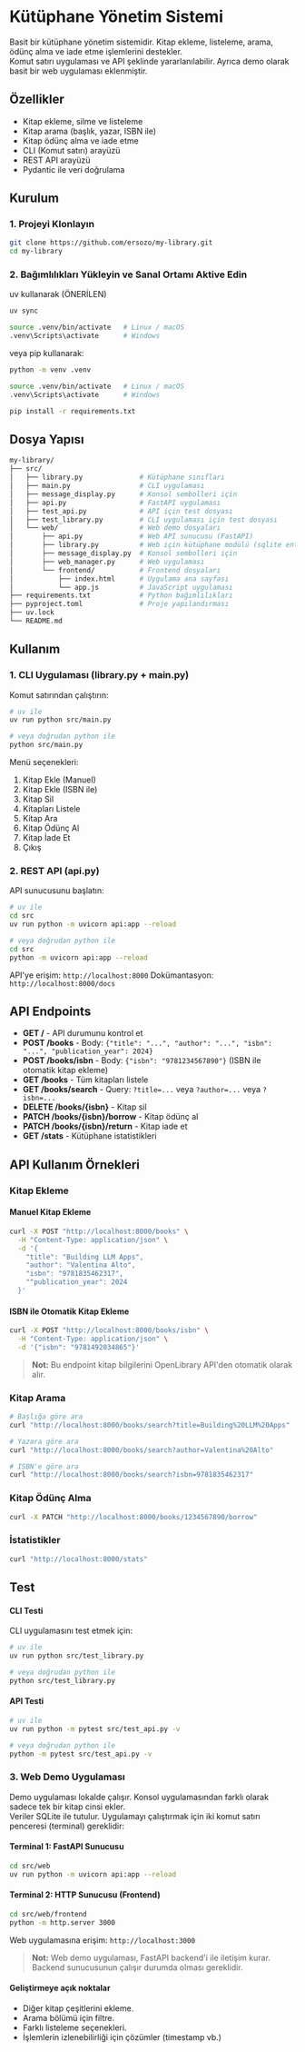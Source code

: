 # Kütüphane Yönetim Sistemi

Basit bir kütüphane yönetim sistemidir. Kitap ekleme, listeleme, arama, ödünç alma ve iade etme işlemlerini destekler.<br> Komut satırı uygulaması
ve API şeklinde yararlanılabilir. Ayrıca demo olarak basit bir web uygulaması eklenmiştir.

## Özellikler

- Kitap ekleme, silme ve listeleme
- Kitap arama (başlık, yazar, ISBN ile)
- Kitap ödünç alma ve iade etme
- CLI (Komut satırı) arayüzü
- REST API arayüzü
- Pydantic ile veri doğrulama

## Kurulum

### 1. Projeyi Klonlayın

```bash
git clone https://github.com/ersozo/my-library.git
cd my-library
```

### 2. Bağımlılıkları Yükleyin ve Sanal Ortamı Aktive Edin

uv kullanarak (ÖNERİLEN)

```bash
uv sync

source .venv/bin/activate   # Linux / macOS
.venv\Scripts\activate      # Windows
```

veya pip kullanarak:

```bash
python -m venv .venv

source .venv/bin/activate   # Linux / macOS
.venv\Scripts\activate      # Windows

pip install -r requirements.txt
```

## Dosya Yapısı

```bash
my-library/
├── src/
│   ├── library.py              # Kütüphane sınıfları
│   ├── main.py                 # CLI uygulaması
│   ├── message_display.py      # Konsol sembolleri için
│   ├── api.py                  # FastAPI uygulaması
│   ├── test_api.py             # API için test dosyası
│   ├── test_library.py         # CLI uygulaması için test dosyası
│   └── web/                    # Web demo dosyaları
│       ├── api.py              # Web API sunucusu (FastAPI)
│       ├── library.py          # Web için kütüphane modülü (sqlite entegrasyonu)
│       ├── message_display.py  # Konsol sembolleri için
│       ├── web_manager.py      # Web uygulaması
│       └── frontend/           # Frontend dosyaları
│           ├── index.html      # Uygulama ana sayfası
│           └── app.js          # JavaScript uygulaması
├── requirements.txt            # Python bağımlılıkları
├── pyproject.toml              # Proje yapılandırması
├── uv.lock
└── README.md
```

## Kullanım

### 1. CLI Uygulaması (library.py + main.py)

Komut satırından çalıştırın:

```bash
# uv ile
uv run python src/main.py

# veya doğrudan python ile
python src/main.py
```

Menü seçenekleri:

1. Kitap Ekle (Manuel)
2. Kitap Ekle (ISBN ile)
3. Kitap Sil
4. Kitapları Listele
5. Kitap Ara
6. Kitap Ödünç Al
7. Kitap İade Et
8. Çıkış


### 2. REST API (api.py)

API sunucusunu başlatın:

```bash
# uv ile
cd src
uv run python -m uvicorn api:app --reload

# veya doğrudan python ile
cd src
python -m uvicorn api:app --reload
```

API'ye erişim: `http://localhost:8000`
Dokümantasyon: `http://localhost:8000/docs`

## API Endpoints

- **GET /** - API durumunu kontrol et
- **POST /books** - Body: `{"title": "...", "author": "...", "isbn": "...", "publication_year": 2024}`
- **POST /books/isbn** - Body: `{"isbn": "9781234567890"}` (ISBN ile otomatik kitap ekleme)
- **GET /books** - Tüm kitapları listele
- **GET /books/search** - Query: `?title=...` veya `?author=...` veya `?isbn=...`
- **DELETE /books/{isbn}** - Kitap sil
- **PATCH /books/{isbn}/borrow** - Kitap ödünç al
- **PATCH /books/{isbn}/return** - Kitap iade et
- **GET /stats** - Kütüphane istatistikleri

## API Kullanım Örnekleri

### Kitap Ekleme

#### Manuel Kitap Ekleme
```bash
curl -X POST "http://localhost:8000/books" \
  -H "Content-Type: application/json" \
  -d '{
    "title": "Building LLM Apps",
    "author": "Valentina Alto",
    "isbn": "9781835462317",
    ""publication_year": 2024
  }'
```
#### ISBN ile Otomatik Kitap Ekleme
```bash
curl -X POST "http://localhost:8000/books/isbn" \
  -H "Content-Type: application/json" \
  -d '{"isbn": "9781492034865"}'
```
> **Not:** Bu endpoint kitap bilgilerini OpenLibrary API'den otomatik olarak alır.

### Kitap Arama
```bash
# Başlığa göre ara
curl "http://localhost:8000/books/search?title=Building%20LLM%20Apps"

# Yazara göre ara
curl "http://localhost:8000/books/search?author=Valentina%20Alto"

# ISBN'e göre ara
curl "http://localhost:8000/books/search?isbn=9781835462317"
```

### Kitap Ödünç Alma
```bash
curl -X PATCH "http://localhost:8000/books/1234567890/borrow"
```

### İstatistikler
```bash
curl "http://localhost:8000/stats"
```

## Test

#### CLI Testi

CLI uygulamasını test etmek için:

```bash
# uv ile
uv run python src/test_library.py

# veya doğrudan python ile
python src/test_library.py
```

#### API Testi

```bash
# uv ile
uv run python -m pytest src/test_api.py -v

# veya doğrudan python ile
python -m pytest src/test_api.py -v
```

### 3. Web Demo Uygulaması

Demo uygulaması lokalde çalışır. Konsol uygulamasından farklı olarak sadece tek bir kitap cinsi ekler.<br>
Veriler SQLite ile tutulur. Uygulamayı çalıştırmak için iki komut satırı penceresi (terminal) gereklidir:

#### Terminal 1: FastAPI Sunucusu
```bash
cd src/web
uv run python -m uvicorn api:app --reload
```

#### Terminal 2: HTTP Sunucusu (Frontend)
```bash
cd src/web/frontend
python -m http.server 3000
```

Web uygulamasına erişim: `http://localhost:3000`

> **Not:** Web demo uygulaması, FastAPI backend'i ile iletişim kurar. Backend sunucusunun çalışır durumda olması gereklidir.

#### Geliştirmeye açık noktalar
- Diğer kitap çeşitlerini ekleme.
- Arama bölümü için filtre.
- Farklı listeleme seçenekleri.
- İşlemlerin izlenebilirliği için çözümler (timestamp vb.)
